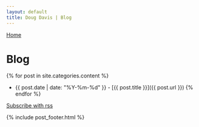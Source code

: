 ```yaml
---
layout: default
title: Doug Davis | Blog
---
```


<a href="/">Home</a>

# Blog

{% for post in site.categories.content %}
- {{ post.date | date: "%Y-%m-%d" }} - [{{ post.title }}]({{ post.url }}) {% endfor %}

[Subscribe with rss](/feed.xml)

{% include post_footer.html %}
